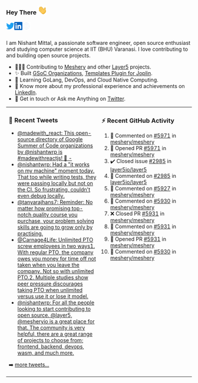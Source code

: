 ### Hey There <img src="./assets/wave.gif" width="25px">
<a href="http://urls.nishantwrp.com/github-to-twitter" target="_blank">
  <img align="left" alt="Nishant's Twitter" width="22px" src="./assets/twitter.svg" />
</a>
<a href="http://urls.nishantwrp.com/github-to-linkedin" target="_blank">
  <img align="left" alt="Nishant's LinkedIn" width="22px" src="./assets/linkedin.svg" />
</a>
<a href="http://urls.nishantwrp.com/github-to-site" target="_blank">
  <img align="left" alt="Nishant's Site" width="22px" src="./assets/globe.svg" />
</a>
<br /><br />

I am Nishant Mittal, a passionate software engineer, open source enthusiast and studying computer science at IIT (BHU) Varanasi. I love contributing to and building open source projects.

- 👨🏽‍💻 Contributing to [Meshery](https://meshery.io/) and other [Layer5](https://layer5.io/) projects.
- ✨ Built [GSoC Organizations](https://www.gsocorganizations.dev/), [Templates Plugin for Joplin](https://github.com/joplin/plugin-templates).
- 🌱 Learning GoLang, DevOps, and Cloud Native Computing.
- 🚀 Know more about my professional experience and achievements on [LinkedIn](http://urls.nishantwrp.com/github-to-linkedin).
- 💬 Get in touch or Ask me Anything on [Twitter](http://urls.nishantwrp.com/github-to-twitter).

<table><tr>
<td valign="top" width="50%">

### 📱 Recent Tweets
<!-- TWITTER:START -->
- [@madewith_react: This open-source directory of Google Summer of Code organizations by @nishantwrp is #madewithreactjs! 🙌 -](https://rss.app/articles/cb4e791f6f6d729c074351566bd3a7c508111d6e123eb6e4d5eb9312ba9462c6e10bea4f2d899a2db0bd6b78da100b9468d661e6c31b72108d3dc16a87)
- [@nishantwrp: Had a &quot;it works on my machine&quot; moment today. That too while writing tests, they were passing locally but not on the CI. So frustrating, couldn&#39;t even debug locally.](https://rss.app/articles/cb4e791f6f6d729c074351566bd3a7c508111d6e1136a1e9c3ec930d979628d4f61eb1492ac7df6df6a6687dd711099b66d368e1ca107d1c83)
- [@tanyarajhans7: Reminder: No matter how promising top-notch quality course you purchase, your problem solving skills are going to grow only by practising.](https://rss.app/articles/cb4e791f6f6d729c074351566bd3a7c508111d6e0b3ebcf8c3f086108d8769d4b550b648389c9b2beca36f78de11099a62d76ce7c51179128c3cc466)
- [@Carnage4Life: Unlimited PTO screw employees in two ways1. With regular PTO, the company owes you money for time off not taken when you leave the company. Not so with unlimited PTO.2. Multiple studies show peer pressure discourages taking PTO when unlimited versus use it or lose it model.](https://rss.app/articles/cb4e791f6f6d729c074351566bd3a7c508111d6e3c3ea0efc3e5824ea98f61c2ad0cb15d2d9d9d77f2a76f7cdc16079b66d76ae5c5147a168f3ac3)
- [@nishantwrp: For all the people looking to start contributing to open source. @layer5, @mesheryio is a great place for that. The community is very helpful, there are a great range of projects to choose from; frontend, backend, devops, wasm, and much more.](https://rss.app/articles/cb4e791f6f6d729c074351566bd3a7c508111d6e1136a1e9c3ec930d979628d4f61eb1492ac7df6df6a26d74de110b9365d56ae9c71b7c138d)
<!-- TWITTER:END -->
➡️ [more tweets...](http://urls.nishantwrp.com/github-to-twitter)

</td>
<td valign="top" width="50%">

### ⚡ Recent GitHub Activity
<!--RECENT_ACTIVITY:start-->
1. 💬 Commented on [#5971](https://github.com/meshery/meshery/pull/5971#issuecomment-1206395790) in [meshery/meshery](https://github.com/meshery/meshery)
2. 💪 Opened PR [#5971](https://github.com/meshery/meshery/pull/5971) in [meshery/meshery](https://github.com/meshery/meshery)
3. ✔️ Closed issue [#2985](https://github.com/layer5io/layer5/issues/2985) in [layer5io/layer5](https://github.com/layer5io/layer5)
4. 💬 Commented on [#2985](https://github.com/layer5io/layer5/issues/2985#issuecomment-1203148379) in [layer5io/layer5](https://github.com/layer5io/layer5)
5. 💬 Commented on [#5927](https://github.com/meshery/meshery/pull/5927#issuecomment-1201629492) in [meshery/meshery](https://github.com/meshery/meshery)
6. 💬 Commented on [#5930](https://github.com/meshery/meshery/pull/5930#issuecomment-1201627321) in [meshery/meshery](https://github.com/meshery/meshery)
7. ❌ Closed PR [#5931](https://github.com/meshery/meshery/pull/5931) in [meshery/meshery](https://github.com/meshery/meshery)
8. 💬 Commented on [#5931](https://github.com/meshery/meshery/pull/5931#issuecomment-1201620619) in [meshery/meshery](https://github.com/meshery/meshery)
9. 💪 Opened PR [#5931](https://github.com/meshery/meshery/pull/5931) in [meshery/meshery](https://github.com/meshery/meshery)
10. 💬 Commented on [#5930](https://github.com/meshery/meshery/pull/5930#discussion_r934389984) in [meshery/meshery](https://github.com/meshery/meshery)
<!--RECENT_ACTIVITY:end-->

</td>
</tr></table>
